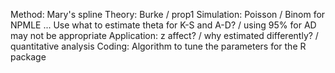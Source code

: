 Method: Mary's spline
Theory: Burke / prop1
Simulation: Poisson / Binom for NPMLE ... 
	Use what to estimate theta for K-S and A-D? / using 95% for AD may not be appropriate
Application: z affect? / why estimated differently? / quantitative analysis
Coding: Algorithm to tune the parameters for the R package
